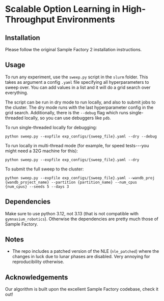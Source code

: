 # Scalable Option Learning in High-Throughput Environments

## Installation

Please follow the original Sample Factory 2 installation instructions. 

## Usage

To run any experiment, use the `sweep.py` script in the `slurm` folder. This takes as argument a config `.yaml` file specifying all hyperparameters to sweep over. You can add values in a list and it will do a grid search over everything.

The script can be run in dry mode to run locally, and also to submit jobs to the cluster. The dry mode runs with the last hyperparameter config in the grid search. Additionally, there is the `--debug` flag which runs single-threaded locally, so you can use debuggers like `pdb`.

To run single-threaded locally for debugging:

```
python sweep.py --expfile exp_configs/{sweep_file}.yaml --dry --debug
```

To run locally in multi-thread mode (for example, for speed tests---you might need a 32G machine for this):

```
python sweep.py --expfile exp_configs/{sweep_file}.yaml --dry 
```

To submit the full sweep to the cluster:

```
python sweep.py --expfile exp_configs/{sweep_file}.yaml --wandb_proj {wandb_project_name} --partition {partition_name} --num_cpus {num_cpus} --seeds 5 --days 3
```

## Dependencies

Make sure to use python 3.12, not 3.13 (that is not compatible with `gymnasium_robotics`). Otherwise the dependencies are pretty much those of Sample Factory. 

## Notes

- The repo includes a patched version of the NLE (`nle_patched`) where the changes in luck due to lunar phases are disabled. Very annoying for reproducibility otherwise. 


## Acknowledgements

Our algorithm is built upon the excellent Sample Factory codebase, check it out! 
